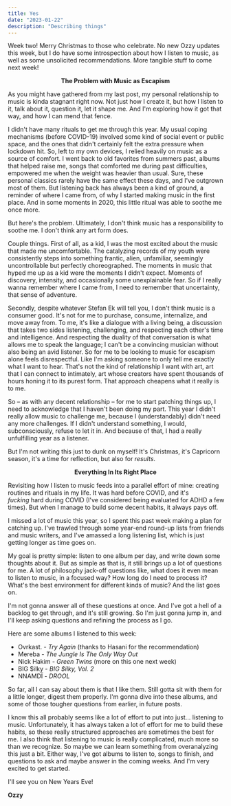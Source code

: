 ```yaml
---
title: Yes
date: "2023-01-22"
description: "Describing things"
---
```


<article class="body-section">
<p>Week two! Merry Christmas to those who celebrate. No new Ozzy updates this week, but I do have some introspection about how I listen to music, as well as some unsolicited recommendations. More tangible stuff to come next week!</p>
<p style="text-align: center;"><strong><span class="font_xl">The Problem with Music as Escapism&nbsp;</span></strong></p>
<p>As you might have gathered from my last post, my personal relationship to music is kinda stagnant right now. Not just how I create it, but how I listen to it, talk about it, question it, let it shape me. And I&#39;m exploring how it got that way, and how I can mend that fence.&nbsp;</p>
<p>I didn&#39;t have many rituals to get me through this year. My usual coping mechanisms (before COVID-19) involved some kind of social event or public space, and the ones that didn&#39;t certainly felt the extra pressure when lockdown hit. So, left to my own devices, I relied heavily on music as a source of comfort. I went back to old favorites from summers past, albums that helped raise me, songs that comforted me during past difficulties, empowered me when the weight was heavier than usual. Sure, these personal classics rarely have the same effect these days, and I&#39;ve outgrown most of them. But listening back has always been a kind of ground, a reminder of where I came from, of why I started making music in the first place. And in some moments in 2020, this little ritual was able to soothe me once more.&nbsp;</p>
<p>But here&#39;s the problem. Ultimately, I don&#39;t think music has a responsibility to soothe me. I don&#39;t think any art form does.&nbsp;</p>
<p>Couple things. First of all, as a kid, I was the most excited about the music that made me uncomfortable. The catalyzing records of my youth were consistently steps into something frantic, alien, unfamiliar, seemingly uncontrollable but perfectly choreographed. The moments in music that hyped me up as a kid were the moments I didn&#39;t expect. Moments of discovery, intensity, and occasionally some unexplainable fear. So if I really wanna remember where I came from, I need to remember that uncertainty, that sense of adventure.&nbsp;</p>
<p>Secondly, despite whatever Stefan Ek will tell you, I don&#39;t think music is a consumer good. It&#39;s not for me to purchase, consume, internalize, and move away from. To me, it&#39;s like a dialogue with a living being, a discussion that takes two sides listening, challenging, and respecting each other&#39;s time and intelligence. And respecting the duality of that conversation is what allows me to speak the language; I can&#39;t be a convincing musician without also being an avid listener. So for me to be looking to music for escapism alone feels disrespectful. Like I&#39;m asking someone to only tell me exactly what I want to hear. That&#39;s not the kind of relationship I want with art, art that I can connect to intimately, art whose creators have spent thousands of hours honing it to its purest form. That approach cheapens what it really is to me.&nbsp;</p>
<p>So &ndash; as with any decent relationship &ndash; for me to start patching things up, I need to acknowledge that I haven&#39;t been doing my part. This year I didn&#39;t really allow music to challenge me, because I (understandably) didn&#39;t need any more challenges. If I didn&#39;t understand something, I would, subconsciously, refuse to let it in. And because of that, I had a really unfulfilling year as a listener.&nbsp;</p>
<p>But I&#39;m not writing this just to dunk on myself! It&#39;s Christmas, it&#39;s Capricorn season, it&#39;s a time for reflection, but also for <em>results</em>.&nbsp;</p>

<p style="text-align: center;"><strong><span class="font_xl">Everything In Its Right Place&nbsp;</span></strong></p>
<p>Revisiting how I listen to music feeds into a parallel effort of mine: creating routines and rituals in my life. It was hard before COVID, and it&#39;s <em>fucking</em>&nbsp;hard during COVID (I&#39;ve considered being evaluated for ADHD a few times). But when I manage to build some decent habits, it always pays off.&nbsp;</p>
<p>I missed a lot of music this year, so I spent this past week making a plan for catching up. I&#39;ve trawled through some year-end round-up lists from friends and music writers, and I&#39;ve amassed a long listening list, which is just getting longer as time goes on.&nbsp;</p>
<p>My goal is pretty simple: listen to one album per day, and write down some thoughts about it. But as simple as that is, it still brings up a lot of questions for me. A lot of philosophy jack-off questions like, what does it even mean to listen to music, in a focused way? How long do I need to process it? What&#39;s the best environment for different kinds of music? And the list goes on.&nbsp;</p>
<p>I&#39;m not gonna answer all of these questions at once. And I&#39;ve got a hell of a backlog to get through, and it&#39;s still growing. So I&#39;m just gonna jump in, and I&#39;ll keep asking questions and refining the process as I go.&nbsp;</p>
<p>Here are some albums I listened to this week:&nbsp;</p>
<ul>    <li>Ovrkast. - <em>Try Again</em> (thanks to Hasani for the recommendation)&nbsp;</li>    <li>Mereba - <em>The Jungle Is The Only Way Out</em>&nbsp;</li>    <li>Nick Hakim - <em>Green Twins</em> (more on this one next week)&nbsp;</li>    <li>BIG $ilky - <em>BIG $ilky, Vol. 2</em>&nbsp;</li>    <li>NNAMD&Iuml; - <em>DROOL</em>&nbsp;</li></ul>
<p>So far, all I can say about them is that I like them. Still gotta sit with them for a little longer, digest them properly. I&#39;m gonna dive into these albums, and some of those tougher questions from earlier, in future posts.&nbsp;</p>
<p>I know this all probably seems like a lot of effort to put into just... listening to music. Unfortunately, it has always taken a lot of effort for me to build these habits, so these really structured approaches are sometimes the best for me. I also think that listening to music is really complicated, much more so than we recognize. So maybe we can learn something from overanalyzing this just a bit. Either way, I&#39;ve got albums to listen to, songs to finish, and questions to ask and maybe answer in the coming weeks. And I&#39;m very excited to get started.</p>
<p>I&#39;ll see you on New Years Eve!</p>
<p><strong>Ozzy</strong></p>
</article>
